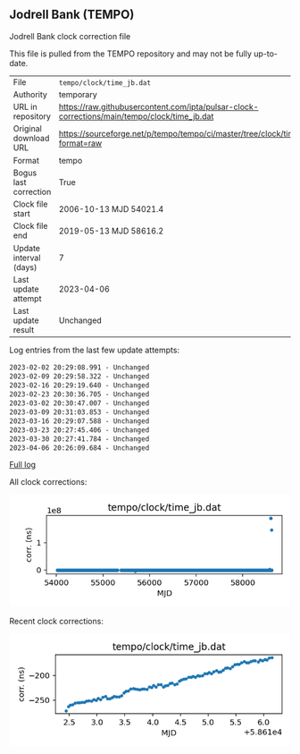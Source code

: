 
## Jodrell Bank (TEMPO)

Jodrell Bank clock correction file

This file is pulled from the TEMPO repository and may not be fully
up-to-date.

|     |     |
|:--- |:--- |
| File | `tempo/clock/time_jb.dat` |
| Authority | temporary |
| URL in repository | <https://raw.githubusercontent.com/ipta/pulsar-clock-corrections/main/tempo/clock/time_jb.dat> |
| Original download URL | <https://sourceforge.net/p/tempo/tempo/ci/master/tree/clock/time_jb.dat?format=raw> |
| Format | tempo |
| Bogus last correction | True |
| Clock file start | 2006-10-13 MJD 54021.4 |
| Clock file end | 2019-05-13 MJD 58616.2 |
| Update interval (days) | 7 |
| Last update attempt | 2023-04-06 |
| Last update result | Unchanged |

Log entries from the last few update attempts:
```
2023-02-02 20:29:08.991 - Unchanged
2023-02-09 20:29:58.322 - Unchanged
2023-02-16 20:29:19.640 - Unchanged
2023-02-23 20:30:36.705 - Unchanged
2023-03-02 20:30:47.007 - Unchanged
2023-03-09 20:31:03.853 - Unchanged
2023-03-16 20:29:07.588 - Unchanged
2023-03-23 20:27:45.406 - Unchanged
2023-03-30 20:27:41.784 - Unchanged
2023-04-06 20:26:09.684 - Unchanged
```
[Full log](https://raw.githubusercontent.com/ipta/pulsar-clock-corrections/main/log/tempo/clock/time_jb.dat.log)


All clock corrections:

![plot of all clock corrections](time_jb.dat.png "All corrections")

Recent clock corrections:

![plot of recent clock corrections](time_jb.dat.short.png "Recent corrections")

